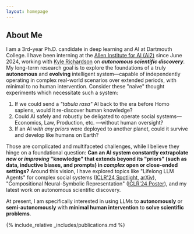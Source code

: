 ```yaml
---
layout: homepage
---
```


## About Me

I am a 3rd-year Ph.D. candidate in deep learning and AI at Dartmouth College. I have been interning at the [Allen Institute for AI (Ai2)](https://allenai.org/) since June 2024, working with [Kyle Richardson](https://www.nlp-kyle.com/) on ***autonomous scientific discovery***. My long-term research goal is to explore the foundations of a truly **autonomous** and **evolving** intelligent system—capable of independently operating in complex real-world scenarios over extended periods, with minimal to no human intervention. Consider these "naive" thought experiments which necessitate such a system:
1. If we could send a *"tabula rasa"* AI back to the era before Homo sapiens, would it re-discover human knowledge?
2. Could AI safely and robustly be deligated to operate social systems—Economics, Law, Production, etc. —without human oversight?
3. If an AI *with any priors* were deployed to another planet, could it survive and develop like humans on Earth?

Those are complicated and multifaceted challenges, while I believe they hinge on a foundational question: **Can an AI system constantly extrapolate *new* or *improving* "knowledge" that extends beyond its "priors" (such as data, inductive biases, and prompts) in *complex* open or close-ended settings?** Around this vision, I have explored topics like "Lifelong LLM Agents" for complex social systems ([ICLR'24 Spotlight](https://openreview.net/pdf?id=s9z0HzWJJp), [arXiv](https://arxiv.org/pdf/2409.17266)), "Compositional Neural-Symbolic Representation" ([ICLR'24 Poster](https://openreview.net/pdf?id=uqxBTcWRnj)), and my latest work on autonomous scientific discovery.

At present, I am specifically interested in using LLMs to **autonomously** or **semi-autonomously** with **minimal human intervention** to **solve scientific problems**.


{% include_relative _includes/publications.md %}


<!-- ## Misc

I like movies, classical music, opera, hiking, and random walks. My favorite directors are Akira Kurosawa and Martin Scorsese.  -->
